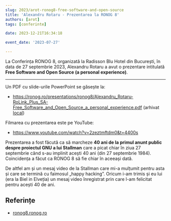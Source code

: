 ```yaml
---
slug: 2023/arot-ronog8-free-software-and-open-source
title: 'Alexandru Rotaru - Prezentarea la RONOG 8'
authors: [arot]
tags: [conferinte]

date: 2023-12-21T16:34:18

event_date: '2023-07-27'

---
```


La Conferința RONOG 8, organizată la Radisson Blu Hotel din București,
în data de 27 septembrie 2023, Alexandru Rotaru a avut o prezentare intitulată
**Free Software and Open Source (a personal experience)**.

<!-- truncate -->

---

Un PDF cu slide-urile PowerPoint se găsește la:

- https://ronog.ro/presentations/ronog8/Alexandru_Rotaru-RoLink_Plus_SA-Free_Software_and_Open_Source_a_personal_experience.pdf (arhivat [local](https://cronica-it.github.io/arhiva/#2023))

Filmarea cu prezentarea este pe YouTube:

- https://www.youtube.com/watch?v=2zeztmftdm0&t=4400s

Prezentarea a fost făcută ca să marcheze **40 ani de la primul anunt public
despre proiectul GNU a lui Stallman** care a picat
chiar în ziua 27 septembrie când s-au implinit acești 40 ani
(din 27 septembrie 1984).
Coincidența a făcut ca RONOG 8 să fie chiar în aceeași dată.

De altfel am și un mesaj video de la Stallman care mi-a mulțumit pentru asta
și care se termină cu faimosul „happy hacking”. Oricum i-am trimis
și eu lui (era la Biel in Elveția) un mesaj video înregistrat
prin care l-am felicitat pentru acești 40 de ani.

## Referințe

- [ronog8.ronog.ro](https://ronog8.ronog.ro)
